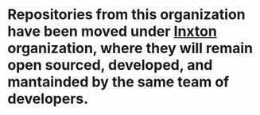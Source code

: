 <!--(url)![banner](https://github.com/ix-ax/.github/blob/main/profile/pics/banner_wider.png)-->

# Repositories from this organization have been moved under [Inxton](https://github.com/Inxton) organization, where they will remain open sourced, developed, and mantainded by the same team of developers.

<!--
# Welcome Aboard IX Organization

We develop innovative tools designed to interact seamlessly with the new, state-of-the-art platform from Siemens - SIMATIC AX.

Key repositories:

- **AX#**: Bridging the gap between the PLC sphere and higher-level frameworks (.NET).
- **AXOpen**: A robust application framework that empowers you to craft cutting-edge industrial automation applications.

The credit for the projects that live within our organization goes to a diverse ensemble of software developers and industrial automation engineers from [MTS](https://www.mts.sk/en/). Our mission is not only to share our accumulated expertise with a global community of automation engineers who share our passion, but also to extend an invitation to those looking to join this creative endeavour.

**As SIMATIC AX is currently in a limited release phase, kindly take note of the following:**

**It is necessary to have a valid license for SIMATIC AX in order to use AX# and AXOpen!**  
SIMATIC AX is currently in a limited sales release in selected European countries only. You will need to request access from the AX team which will check if your use case is suitable for the current state of the product. The first step to getting the approval is contacting your local SIEMENS sales representative or writing an email to [simatic-ax@siemens.com](mailto:simatic-ax@siemens.com?subject=Request%20for%20access%20|%20SIMATIC%20AX%20for%20IX).

  <a href="https://www.mts.sk/en">
      <img src="https://github.com/ix-ax/.github/blob/main/profile/pics/mts_logo-header.svg" width="300"/>
  </a>
-->  
